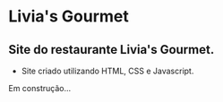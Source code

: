 # Livia's Gourmet

## Site do restaurante Livia's Gourmet.

* Site criado utilizando HTML, CSS e Javascript.

Em construção...
